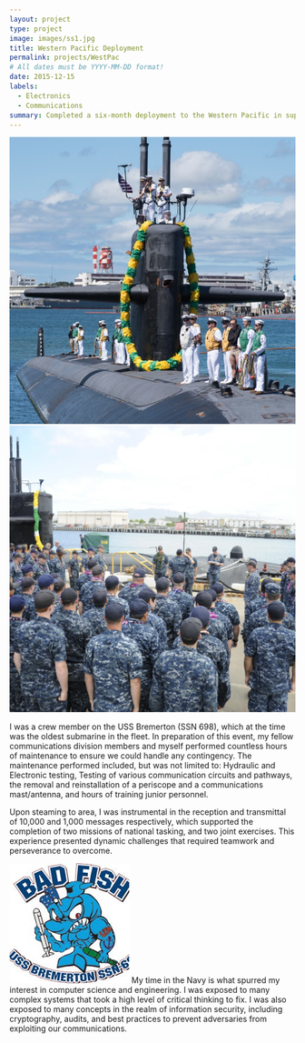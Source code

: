 ```yaml
---
layout: project
type: project
image: images/ss1.jpg
title: Western Pacific Deployment
permalink: projects/WestPac
# All dates must be YYYY-MM-DD format!
date: 2015-12-15
labels:
  - Electronics
  - Communications
summary: Completed a six-month deployment to the Western Pacific in support of missions vital to national security.
---
```


<div class="ui small rounded images">
  <img class="ui image" src="../images/USS_BREMERTON.jpg">
  <img class="ui image" src="../images/USS_BREMERTON2.jpg">
</div>

I was a crew member on the USS Bremerton (SSN 698), which at the time was the oldest submarine in the fleet. In preparation of this event, my fellow communications division members and myself performed countless hours of maintenance to ensure we could handle any contingency. The maintenance performed included, but was not limited to: Hydraulic and Electronic testing, Testing of various communication circuits and pathways, the removal and reinstallation of a periscope and a communications mast/antenna, and hours of training junior personnel.


Upon steaming to area, I was instrumental in the reception and transmittal of 10,000 and 1,000 messages respectively, which supported the completion of two missions of national tasking, and two joint exercises. This experience presented dynamic challenges that required teamwork and perseverance to overcome.

<img class="ui medium left floated rounded image" src="../images/billyBadfish.jpg"> My time in the Navy is what spurred my interest in computer science and engineering. I was exposed to many complex systems that took a high level of critical thinking to fix. I was also exposed to many concepts in the realm of information security, including cryptography, audits, and best practices to prevent adversaries from exploiting our communications.








